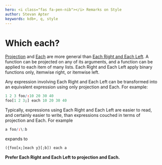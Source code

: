 ```yaml
---
hero: <i class="fas fa-pen-nib"></i> Remarks on Style
author: Stevan Apter
keywords: kdb+, q, style
---
```


# Which each?



[Projection](../basics/application.md#projection) and 
[Each](../ref/maps.md#each) are more general than 
[Each Right and Each Left](../ref/maps.md#each-left-and-each-right).
A function can be projected on any of its arguments, and a function can be applied to each item of many lists. 
Each Right and Each Left apply binary functions only, itemwise right, or itemwise left. 

Any expression involving Each Right and Each Left can be transformed into an equivalent expression using only projection and Each. 
For example:

```q
1 2 3 foo/:10 20 30 40
foo[1 2 3;] each 10 20 30 40
```

Typically, expressions using Each Right and Each Left are easier to read, and certainly easier to write, than expressions couched in terms of projection and Each. 
For example

```q
a foo/:\:b
```

expands to 

```q
({foo[x;]each y}[;b]) each a
```


**Prefer Each Right and Each Left to projection and Each.**
